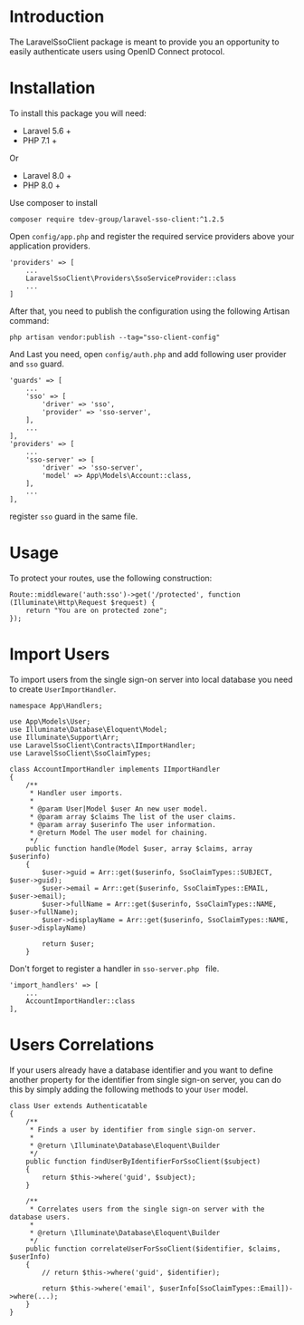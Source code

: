 # Introduction

The LaravelSsoClient package is meant to provide you an opportunity to easily authenticate users using OpenID Connect protocol.

# Installation

To install this package you will need:

- Laravel 5.6 +
- PHP 7.1 +

Or

- Laravel 8.0 +
- PHP 8.0 +

Use composer to install

```
composer require tdev-group/laravel-sso-client:^1.2.5
```

Open `config/app.php` and register the required service providers above your application providers.

```
'providers' => [
    ...
    LaravelSsoClient\Providers\SsoServiceProvider::class
    ...
]
```

After that, you need to publish the configuration using the following Artisan command:

```
php artisan vendor:publish --tag="sso-client-config"
```

And Last you need, open `config/auth.php` and add following user provider and `sso` guard.

```
'guards' => [
    ...
    'sso' => [
        'driver' => 'sso',
        'provider' => 'sso-server',
    ],
    ...
],
'providers' => [
    ...
    'sso-server' => [
        'driver' => 'sso-server',
        'model' => App\Models\Account::class,
    ],
    ...
],
```

register `sso` guard in the same file.

# Usage

To protect your routes, use the following construction:

```
Route::middleware('auth:sso')->get('/protected', function (Illuminate\Http\Request $request) {
    return "You are on protected zone";
});
```

# Import Users

To import users from the single sign-on server into local database you need to create `UserImportHandler`.

```
namespace App\Handlers;

use App\Models\User;
use Illuminate\Database\Eloquent\Model;
use Illuminate\Support\Arr;
use LaravelSsoClient\Contracts\IImportHandler;
use LaravelSsoClient\SsoClaimTypes;

class AccountImportHandler implements IImportHandler
{
    /**
     * Handler user imports.
     *
     * @param User|Model $user An new user model.
     * @param array $claims The list of the user claims.
     * @param array $userinfo The user information.
     * @return Model The user model for chaining.
     */
    public function handle(Model $user, array $claims, array $userinfo)
    {
        $user->guid = Arr::get($userinfo, SsoClaimTypes::SUBJECT, $user->guid);
        $user->email = Arr::get($userinfo, SsoClaimTypes::EMAIL, $user->email);
        $user->fullName = Arr::get($userinfo, SsoClaimTypes::NAME, $user->fullName);
        $user->displayName = Arr::get($userinfo, SsoClaimTypes::NAME, $user->displayName)

        return $user;
    }
```

Don't forget to register a handler in `sso-server.php ` file.

```
'import_handlers' => [
    ...
    AccountImportHandler::class
],
```

# Users Correlations

If your users already have a database identifier and you want to define another property for the identifier from single sign-on server, you can do this by simply adding the following methods to your `User` model.

```
class User extends Authenticatable
{
    /**
     * Finds a user by identifier from single sign-on server.
     *
     * @return \Illuminate\Database\Eloquent\Builder
     */
    public function findUserByIdentifierForSsoClient($subject)
    {
        return $this->where('guid', $subject);
    }

    /**
     * Correlates users from the single sign-on server with the database users.
     *
     * @return \Illuminate\Database\Eloquent\Builder
     */
    public function correlateUserForSsoClient($identifier, $claims, $userInfo)
    {
        // return $this->where('guid', $identifier);

        return $this->where('email', $userInfo[SsoClaimTypes::Email])->where(...);
    }
}
```
